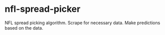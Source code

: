 # nfl-spread-picker
NFL spread picking algorithm. Scrape for necessary data. Make predictions based on the data.
